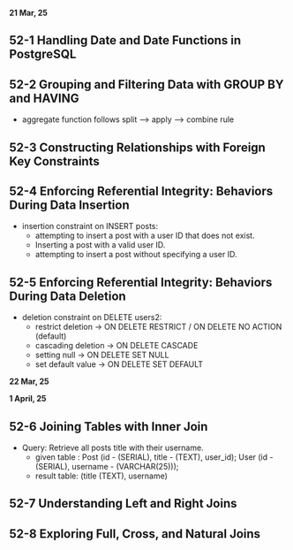 **21 Mar, 25**

## 52-1 Handling Date and Date Functions in PostgreSQL

## 52-2 Grouping and Filtering Data with GROUP BY and HAVING

- aggregate function follows split --> apply --> combine rule

## 52-3 Constructing Relationships with Foreign Key Constraints

## 52-4 Enforcing Referential Integrity: Behaviors During Data Insertion

- insertion constraint on INSERT posts:
  - attempting to insert a post with a user ID that does not exist.
  - Inserting a post with a valid user ID.
  - attempting to insert a post without specifying a user ID.

## 52-5 Enforcing Referential Integrity: Behaviors During Data Deletion

- deletion constraint on DELETE users2:
  - restrict deletion -> ON DELETE RESTRICT / ON DELETE NO ACTION (default)
  - cascading deletion -> ON DELETE CASCADE
  - setting null -> ON DELETE SET NULL
  - set default value -> ON DELETE SET DEFAULT

**22 Mar, 25**

**1 April, 25**

## 52-6 Joining Tables with Inner Join

- Query: Retrieve all posts title with their username.
  - given table : Post (id - (SERIAL), title - (TEXT), user_id); User (id - (SERIAL), username - (VARCHAR(25)));
  - result table: (title (TEXT), username)

## 52-7 Understanding Left and Right Joins

## 52-8 Exploring Full, Cross, and Natural Joins
